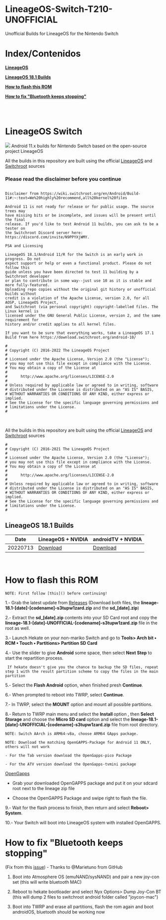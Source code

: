 # LineageOS-Switch-T210-UNOFFICIAL
Unofficial Builds for LineageOS for the Nintendo Switch


# Index/Contenidos
<b><a href="https://github.com/s3tupw1zard/LineageOS-Switch-T210-UNOFFICIAL#lineageos-switch">LineageOS</a></b>

<b><a href="https://github.com/s3tupw1zard/LineageOS-Switch-T210-UNOFFICIAL#lineageos-181-builds">LineageOS 18.1 Builds</a></b>

<b><a href="https://github.com/s3tupw1zard/LineageOS-Switch-T210-UNOFFICIAL#how-to-flash-this-rom">How to flash this ROM</a></b>

<b><a href="https://github.com/s3tupw1zard/LineageOS-Switch-T210-UNOFFICIAL#how-to-fix-bluetooth-keeps-stopping">How to fix "Bluetooth keeps stopping"</a></b>

<br/>


<br/>

# LineageOS Switch
<img src="https://github.com/s3tupw1zard/Lineageos-17.1-T210-Switch-/blob/main/pictures/switch_builds.png">
Android 11.x builds for Nintendo Switch based on the open-source project LineageOS
<br/>

All the builds in this repository are built using the official <a href="https://github.com/LineageOS/android">LineageOS</a> and <a href="https://gitlab.com/switchroot/android">Switchroot</a> sources

### Please read the disclaimer before you continue

```

Disclaimer from https://wiki.switchroot.org/en/Android/Build-11#:~:text=We%20highly%20recommend,all%20kernel%20files

Android 11 is not ready for release or for public usage. The source trees may
have missing bits or be incomplete, and issues will be present until the final
release. If you'd like to test Android 11 builds, you can ask to be a tester on
the Switchroot Discord server here: https://discord.com/invite/N9PPYXjWMY.

PSA and Licensing

LineageOS 18.1/Android 11/R for the Switch is an early work in progress. Do not
expect support or help or even a functional product. Please do not follow this
guide unless you have been directed to test 11 building by a Switchroot developer
or plan to contribute in some way--just use 10 as it is stable and more fully-featured.
Uploading repo copies without the original git history or unofficial builds without
credit is a violation of the Apache License, version 2.0, for all AOSP, LineageOS Project,
and Switchroot (via personal copyright) copyright-labelled files. The Linux kernel is
licensed under the GNU General Public License, version 2, and the same requirement for
history and/or credit applies to all kernel files.

If you want to be sure that everything works, take a LineageOS 17.1 Build from here https://download.switchroot.org/android-10/

```



```
#
# Copyright (C) 2016-2022 The LineageOS Project
#
# Licensed under the Apache License, Version 2.0 (the "License");
# you may not use this file except in compliance with the License.
# You may obtain a copy of the License at
#
#      http://www.apache.org/licenses/LICENSE-2.0
#
# Unless required by applicable law or agreed to in writing, software
# distributed under the License is distributed on an "AS IS" BASIS,
# WITHOUT WARRANTIES OR CONDITIONS OF ANY KIND, either express or implied.
# See the License for the specific language governing permissions and
# limitations under the License.
#
```


<br/>

All the builds in this repository are built using the official <a href="https://github.com/LineageOS/android">LineageOS</a> and <a href="https://gitlab.com/switchroot/android">Switchroot</a> sources

```
#
# Copyright (C) 2016-2021 The LineageOS Project
#
# Licensed under the Apache License, Version 2.0 (the "License");
# you may not use this file except in compliance with the License.
# You may obtain a copy of the License at
#
#      http://www.apache.org/licenses/LICENSE-2.0
#
# Unless required by applicable law or agreed to in writing, software
# distributed under the License is distributed on an "AS IS" BASIS,
# WITHOUT WARRANTIES OR CONDITIONS OF ANY KIND, either express or implied.
# See the License for the specific language governing permissions and
# limitations under the License.
#
```
## LineageOS 18.1 Builds

| Date   | LineageOS + NVIDIA                                   |androidTV + NVIDIA         |
| ------------------- | -------------------------------------------|-------------------|
| 20220713| <a href="https://github.com/s3tupw1zard/LineageOS-Switch-T210-UNOFFICIAL/releases/tag/20220713.tab">Download</a> |<a href="https://github.com/s3tupw1zard/LineageOS-Switch-T210-UNOFFICIAL/releases/tag/20220713.atv">Download</a> |

<br/>


# How to flash this ROM

```
NOTE: First follow [this]() before continuing!
```

1.- Grab the latest update from <a href="https://github.com/s3tupw1zard/LineageOS-Switch-T210-UNOFFICIAL/releases">Releases</a>
  (Download both files, the <b>lineage-18.1-[date]-[codename]-s3tupw1zard.zip</b> and the <b>sd_[date].zip</b>)
  
2.- Extract the <b>sd_[date].zip</b> contents into your SD Card root and copy the <b>lineage-18.1-[date]-UNOFFICIAL-[codename]-s3tupw1zard.zip</b> file in the root as well.
  
3.- Launch Hekate on your non-mariko Switch and go to <b>Tools> Arch bit • RCM • Touch • Partitions> Partition SD Card</b>

4.- Use the slider to give <b>Android</b> some space, then select <b>Next Step</b> to start the repartition process.

``` If hekate doesn't give you the chance to backup the SD files, repeat step 1 with the result partition scheme to copy the files in the main partition```
  
5.- Select the <b>Flash Android</b> option, when finished presh <b>Continue</b>.
  
6.- When prompted to reboot into TWRP, select <b>Continue</b>.
  
7.- In TWRP, select the <b>MOUNT</b> option and mount all possible partitions.

8.- Return to TWRP main menu and select the <b> Install </b> option , then <b>Select Storage</b> and choose the <b>Micro SD card</b> option and select the <b>lineage-18.1-[date]-UNOFFICIAL-[codename]-s3tupw1zard.zip</b> file from root directory.
  
  ```
  NOTE: Switch AArch is ARM64-v8a, choose ARM64 GApps package.
  
  NOTE: Download the matching OpenGAPPS-Package for Android 11 ONLY, others will not work
  
  - For the Tab version download the OpenGapps-pico Package
  
  - For the ATV version download the OpenGapps-tvmini package
  
  ```
  
  [OpenGapps](https://opengapps.org/)
  
  - Grab your downloaded OpenGAPPS package and put it on your sdcard root next to the lineage zip file
  
  - Choose the OpenGAPPS Package and swipe right to flash the file.
  
9.- Wait for the flash process to finish, then return and select <b>Reboot> System</b>.
 
10.- Your Switch will boot into LineageOS system with installed OpenGAPPS.


# How to fix "Bluetooth keeps stopping"
(Fix from this [issue](https://github.com/daviiid99/LineageOS-Switch-T210-UNOFFICIAL/issues/19)) - Thanks to @Marietuno from GitHub


1. Boot into Atmosphere OS (emuNAND/sysNAND) and pair a new joy-con set (this will write bluetooth MAC)

2. Reboot to hekate bootloader and select Nyx Options> Dump Joy-Con BT (this will dump 2 files to switchroot android folder called "joycon-mac")

3. Boot into TWRP and erase all partitions, flash the rom again and boot androidOS, bluetooth should be working now